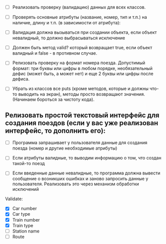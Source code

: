 - [ ] Реализовать проверку (валидацию) данных для всех классов.
- [ ] Проверять основные атрибуты (название, номер, тип и т.п.) на наличие, длину и т.п. (в зависимости от атрибута):
- [ ] Валидация должна вызываться при создании объекта, если объект невалидный, то должно выбрасываться исключение
- [ ] Должен быть метод valid? который возвращает true, если объект валидный и false - в противном случае.
- [ ] Релизовать проверку на формат номера поезда. Допустимый формат: три буквы или цифры в любом порядке, необязательный дефис (может быть, а может нет) и еще 2 буквы или цифры после дефиса.



- [ ] Убрать из классов все puts (кроме методов, которые и должны что-то выводить на экран), методы просто возвращают значения. (Начинаем бороться за чистоту кода).

## Релизовать простой текстовый интерфейс для создания поездов (если у вас уже реализован интерфейс, то дополнить его):
- [ ] Программа запрашивает у пользователя данные для создания поезда (номер и другие необходимые атрибуты)
- [ ] Если атрибуты валидные, то выводим информацию о том, что создан такой-то поезд
- [ ] Если введенные данные невалидные, то программа должна вывести сообщение о возникших ошибках и заново запросить данные у пользователя. Реализовать это через механизм обработки исключений


Validate:
  - [X] Car number
  - [X] Car type
  - [X] Train number
  - [X] Train type
  - [ ] Station name
  - [ ] Route
